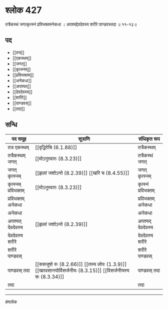 # श्लोक 427

तत्रैकस्थं जगत्कृत्स्नं प्रविभक्तमनेकधा ।
अपश्यद्देवदेवस्य शरीरे पाण्डवस्तदा ॥ ११-१३॥


## पद 

- [[तत्र]]
- [[एकस्थम्]]
- [[जगत्]]
- [[कृत्स्नम्]]
- [[प्रविभक्तम्]]
- [[अनेकधा]]
- [[अपश्यत्]]
- [[देवदेवस्य]]
- [[शरीरे]]
- [[पाण्डवस्]]
- [[तदा]]

## सन्धि

| पद समूह | सूत्राणि | संधिकृत रूप |
| ----- | ----- | ----- |
| तत्र एकस्थम् |  [[वृद्धिरेचि (6.1.88)]] | तत्रैकस्थम् |
| तत्रैकस्थम् जगत् |  [[मोऽनुस्वारः (8.3.23)]] | तत्रैकस्थं जगत् |
| जगत् कृत्स्नम् |  [[झलां जशोऽन्ते (8.2.39)]] [[खरि च (8.4.55)]] | जगत् कृत्स्नम् |
| कृत्स्नम् प्रविभक्तम् |  [[मोऽनुस्वारः (8.3.23)]] | कृत्स्नं प्रविभक्तम् |
| प्रविभक्तम् अनेकधा |  | प्रविभक्तम् अनेकधा |
| अनेकधा |  | अनेकधा |
| अपश्यत् देवदेवस्य |  [[झलां जशोऽन्ते (8.2.39)]] | अपश्यद् देवदेवस्य |
| देवदेवस्य शरीरे |  | देवदेवस्य शरीरे |
| शरीरे पाण्डवस् |  | शरीरे पाण्डवस् |
| पाण्डवस् तदा |  [[ससजुषो रुः (8.2.66)]] [[तस्य लोपः (1.3.9)]] [[खरवसानयोर्विसर्जनीयः (8.3.15)]] [[विसर्जनीयस्य सः (8.3.34)]] | पाण्डवस् तदा |
| तदा |  | तदा |


---

#श्लोक